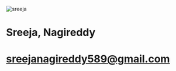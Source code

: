 ![sreeja](https://cloud.githubusercontent.com/assets/25234885/22131703/10b31afc-dedb-11e6-8acc-c3fda8cbb934.jpg)

# Sreeja, Nagireddy
# sreejanagireddy589@gmail.com
